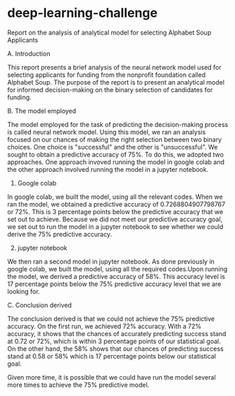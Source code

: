 # deep-learning-challenge

Report on the analysis of analytical model for selecting Alphabet Soup Applicants

A. Introduction

This report presents a brief analysis of the neural network model used for selecting applicants for funding from the nonprofit foundation
called Alphabet Soup. The purpose of the report is to present an analytical model for informed decision-making on the binary selection of candidates for funding.

B. The model employed

The model employed for the task of predicting the decision-making process is called neural network model. Using this model, we ran an analysis focused on our chances of making the right selection between two binary choices. One choice is "successful" and the other is "unsuccessful". We sought to obtain a predictive accuracy of 75%. To do this, we adopted two approaches. One approach invoved running the model in google colab and the other approach involved running the model in a jupyter notebook.

1. Google colab

In google colab, we built the model, using all the relevant codes. When we ran the model, we obtained a predictive accuracy of 0.7268804907798767 or 72%. This is 3 percentage points below the predictive accuracy that we set out to achieve. Because we did not meet our predictive accuracy goal, we set out to run the model in a jupyter notebook to see whether we could derive the 75% predictive accuracy.


2. jupyter notebook

We then ran a second model in jupyter notebook. As done previously in google colab, we built the model, using all the required codes.Upon running the model, we derived a predictive accuracy of 58%. This accuracy level is 17 percentage points below the 75% predictive accuracy level that we are looking for. 


C. Conclusion derived

The conclusion derived is that we could not achieve the 75% predictive accuracy. On the first run, we achieved 72% accuracy. With a 72% accuracy, it shows that the chances of accurately predicting success stand at 0.72 or 72%, which is within 3 percentage points of our statistical goal. On the other hand, the 58% shows that our chances of predicting success stand at 0.58 or 58% which is 17 percentage points below our statistical goal.

Given more time, it is possible that we could have run the model several more times to achieve the 75% predictive model. 